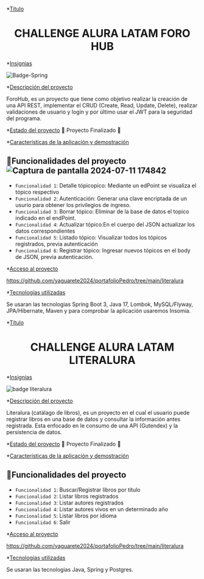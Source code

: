 
*[Título](#Título-e-imagen-de-portada)


<h1 align="center"> CHALLENGE ALURA LATAM FORO HUB </h1>


*[Insignias](#insignias)


![Badge-Spring](https://github.com/user-attachments/assets/dd156768-992e-4275-8539-cbd847ffdb24)


*[Descripción del proyecto](#descripción-del-proyecto)

ForoHub, es un proyecto que tiene como objetivo realizar la creación de una API REST, implementar el CRUD (Create, Read, Update, Delete), realizar validaciones de usuario y login y por último usar el JWT para la seguridad del programa.

*[Estado del proyecto](#Estado-del-proyecto)
:construction: Proyecto Finalizado :construction:

*[Características de la aplicación y demostración](#Características-de-la-aplicación-y-demostración)
## :hammer:Funcionalidades del proyecto![Captura de pantalla 2024-07-11 174842](https://github.com/user-attachments/assets/3ae54a6b-9904-48e1-9746-4f9029bd1143)


- `Funcionalidad 1`: Detalle tópicopico: Mediante un edPoint se visualiza el tópico respectivo
- `Funcionalidad 2`: Autenticación: Generar una clave encriptada de un usurio para obtener los privilegios de ingreso.
- `Funcionalidad 3`: Borrar tópico: Eliminar de la base de datos el topico indicado en el endPoint.
- `Funcionalidad 4`: Actualizar tópico:En el cuerpo del JSON actualizar los datos correspondientes
- `Funcionalidad 5`: Listado tópico: Visualizar todos los tópicos registrados, previa autenticación
- `Funcionalidad 6`: Registrar tópico: Ingresar nuevos tópicos en el body de JSON, previa autenticación.

*[Acceso al proyecto](#acceso-proyecto)

https://github.com/yaguarete2024/portafolioPedro/tree/main/literalura

*[Tecnologías utilizadas](#tecnologías-utilizadas)

Se usaran las tecnologias Spring Boot 3, Java 17, Lombok, MySQL/Flyway, JPA/Hibernate, Maven y para comprobar la aplicación usaremos Insomia.


*[Título](#Título-e-imagen-de-portada)


<h1 align="center"> CHALLENGE ALURA LATAM LITERALURA </h1>


*[Insignias](#insignias)


![badge literalura](https://github.com/yaguarete2024/portafolioPedro/assets/158856712/cec18ffb-df69-445c-b445-1ac0a9a213dc)


*[Descripción del proyecto](#descripción-del-proyecto)

Literalura (catálago de libros), es un proyecto en el cual el usuario puede registrar libros en una base de datos  y consultar la información antes registrada.
Esta enfocado en le consumo de una API (Gutendex) y la persistencia de datos.

*[Estado del proyecto](#Estado-del-proyecto)
:construction: Proyecto Finalizado :construction:

*[Características de la aplicación y demostración](#Características-de-la-aplicación-y-demostración)
## :hammer:Funcionalidades del proyecto

- `Funcionalidad 1`: Buscar/Registrar libros por título
- `Funcionalidad 2`: Listar libros registrados
- `Funcionalidad 3`: Listar autores registrados
- `Funcionalidad 4`: Listar autores vivos en un determinado año
- `Funcionalidad 5`: Listar libros por idioma
- `Funcionalidad 6`: Salir

*[Acceso al proyecto](#acceso-proyecto)

https://github.com/yaguarete2024/portafolioPedro/tree/main/literalura

*[Tecnologías utilizadas](#tecnologías-utilizadas)

Se usaran las tecnologias Java, Spring y Postgres.
